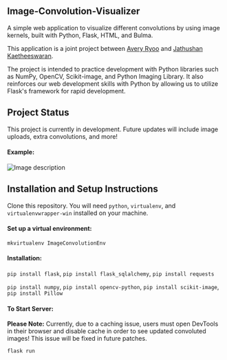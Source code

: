 ## Image-Convolution-Visualizer
A simple web application to visualize different convolutions by using image kernels, built with Python, Flask, HTML, and Bulma.

This application is a joint project between [Avery Ryoo](https://github.com/averyryoo) and [Jathushan Kaetheeswaran](https://github.com/jkaethee).

The project is intended to practice development with Python libraries such as NumPy, OpenCV, Scikit-image, and Python Imaging Library.
It also reinforces our web development skills with Python by allowing us to utilize Flask's framework for rapid development.

## Project Status
This project is currently in development. Future updates will include image uploads, extra convolutions, and more!

#### Example:   
![Image description](https://github.com/jkaethee/Image-Convolution-Visualizer/blob/master/image%20convolution%20examples.PNG)

## Installation and Setup Instructions

Clone this repository. You will need `python`, `virtualenv`, and `virtualenvwrapper-win` installed on your machine.

#### Set up a virtual environment:

`mkvirtualenv ImageConvolutionEnv`

#### Installation:

`pip install flask`, `pip install flask_sqlalchemy`, `pip install requests` 

`pip install numpy`,  `pip install opencv-python`, `pip install scikit-image`, `pip install Pillow`

#### To Start Server:
**Please Note:** Currently, due to a caching issue, users must open DevTools in their browser and disable cache in order to see updated convoluted images! This issue will be fixed in future patches.

`flask run`  
